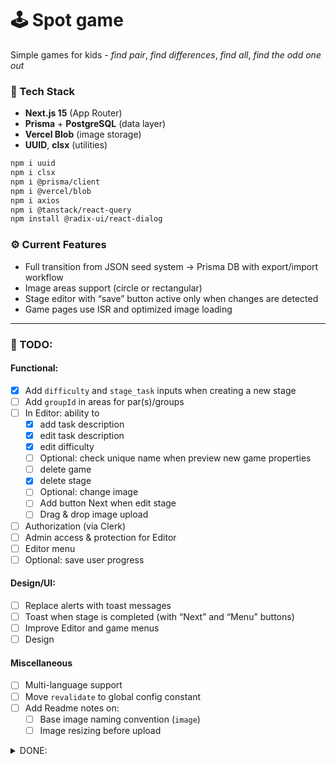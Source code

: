 # 🕹️ Spot game

Simple games for kids - _find pair_, _find differences_, _find all_, _find the odd one out_

### 🧩 Tech Stack

- **Next.js 15** (App Router)
- **Prisma** + **PostgreSQL** (data layer)
- **Vercel Blob** (image storage)
- **UUID**, **clsx** (utilities)

```bash
npm i uuid
npm i clsx
npm i @prisma/client
npm i @vercel/blob
npm i axios
npm i @tanstack/react-query
npm install @radix-ui/react-dialog
```

### ⚙️ Current Features

- Full transition from JSON seed system → Prisma DB with export/import workflow
- Image areas support (circle or rectangular)
- Stage editor with “save” button active only when changes are detected
- Game pages use ISR and optimized image loading

---

### 🚧 TODO:

#### Functional:

- [x] Add `difficulty` and `stage_task` inputs when creating a new stage
- [ ] Add `groupId` in areas for par(s)/groups
- [ ] In Editor: ability to
  - [x] add task description
  - [x] edit task description
  - [x] edit difficulty
  - [ ] Optional: check unique name when preview new game properties
  - [ ] delete game
  - [x] delete stage
  - [ ] Optional: change image
  - [ ] Add button Next when edit stage
  - [ ] Drag & drop image upload
- [ ] Authorization (via Clerk)
- [ ] Admin access & protection for Editor
- [ ] Editor menu
- [ ] Optional: save user progress

#### Design/UI:

- [ ] Replace alerts with toast messages
- [ ] Toast when stage is completed (with “Next” and “Menu” buttons)
- [ ] Improve Editor and game menus
- [ ] Design

#### Miscellaneous

- [ ] Multi-language support
- [ ] Move `revalidate` to global config constant
- [ ] Add Readme notes on:
  - [ ] Base image naming convention (`image`)
  - [ ] Image resizing before upload

<details>
<summary>DONE:</summary>

- [x] Switch from .json to DB (~~? mongoDB~~ PostreSQL+Vercel Blob)
- [x] Add export/import scripts for Prisma data backups
- [x] Implement circle and rectangular click areas
- [x] Save button activates only when unsaved changes exist
- [x] add game description
- [x] edit game description
- [x] add a new game(category)
- [x] switch from State to Tanstack Query
- [x] Organize the routes

</details>
